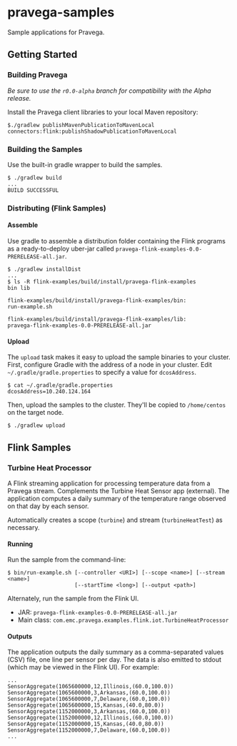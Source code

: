 # pravega-samples

Sample applications for Pravega.

## Getting Started
### Building Pravega

_Be sure to use the `r0.0-alpha` branch for compatibility with the Alpha release._

Install the Pravega client libraries to your local Maven repository:
```
$./gradlew publishMavenPublicationToMavenLocal connectors:flink:publishShadowPublicationToMavenLocal
```

### Building the Samples
Use the built-in gradle wrapper to build the samples.
```
$ ./gradlew build
...
BUILD SUCCESSFUL
```

### Distributing (Flink Samples)
#### Assemble
Use gradle to assemble a distribution folder containing the Flink programs as a ready-to-deploy uber-jar called `pravega-flink-examples-0.0-PRERELEASE-all.jar`.   
```
$ ./gradlew installDist
...
$ ls -R flink-examples/build/install/pravega-flink-examples
bin	lib

flink-examples/build/install/pravega-flink-examples/bin:
run-example.sh

flink-examples/build/install/pravega-flink-examples/lib:
pravega-flink-examples-0.0-PRERELEASE-all.jar
```

#### Upload
The `upload` task makes it easy to upload the sample binaries to your cluster.  First, configure Gradle
with the address of a node in your cluster.   Edit `~/.gradle/gradle.properties` to specify a value for `dcosAddress`.

```
$ cat ~/.gradle/gradle.properties 
dcosAddress=10.240.124.164
```

Then, upload the samples to the cluster.  They'll be copied to `/home/centos` on the target node.
```
$ ./gradlew upload
```

## Flink Samples

### Turbine Heat Processor
A Flink streaming application for processing temperature data from a Pravega stream.   Complements the Turbine Heat Sensor app (external).   The application computes a daily summary of the temperature range observed on that day by each sensor.

Automatically creates a scope (`turbine`) and stream (`turbineHeatTest`) as necessary.

#### Running
Run the sample from the command-line:
```
$ bin/run-example.sh [--controller <URI>] [--scope <name>] [--stream <name>]
                     [--startTime <long>] [--output <path>]
```

Alternately, run the sample from the Flink UI.
- JAR: `pravega-flink-examples-0.0-PRERELEASE-all.jar`
- Main class: `com.emc.pravega.examples.flink.iot.TurbineHeatProcessor`

#### Outputs
The application outputs the daily summary as a comma-separated values (CSV) file, one line per sensor per day.   The data is
also emitted to stdout (which may be viewed in the Flink UI).  For example:

```
...
SensorAggregate(1065600000,12,Illinois,(60.0,100.0))
SensorAggregate(1065600000,3,Arkansas,(60.0,100.0))
SensorAggregate(1065600000,7,Delaware,(60.0,100.0))
SensorAggregate(1065600000,15,Kansas,(40.0,80.0))
SensorAggregate(1152000000,3,Arkansas,(60.0,100.0))
SensorAggregate(1152000000,12,Illinois,(60.0,100.0))
SensorAggregate(1152000000,15,Kansas,(40.0,80.0))
SensorAggregate(1152000000,7,Delaware,(60.0,100.0))
...
```

